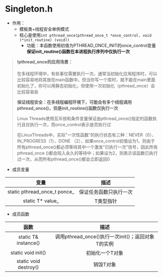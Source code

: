 # Singleton.h

- 作用：
  - 模板类+线程安全单例模式
  - 核心是使用`int pthread_once(pthread_once_t *once_control, void (*init_routine) (void))`
    - 功能：本函数使用初值为PTHREAD_ONCE_INIT的once_control变量**保证init_routine()函数在本进程执行序列中仅执行一次**

> :exclamation:**pthread_once的应用场景：**
>
> 在多线程环境中，有些事仅需要执行一次。通常当初始化应用程序时，可以比较容易地将其放在main函数中。但当你写一个库时，就不能在main里面初始化了，你可以用静态初始化，但使用一次初始化（pthread_once）会比较容易些
>
> **保证线程安全：在多线程编程环境下，可能会有多个线程调用pthread_once()，但是init_routine()函数仅执行一次**
>
> Linux Threads使用互斥锁和条件变量保证由pthread_once()指定的函数执行且仅执行一次，而once_control表示是否执行过
>
> 在LinuxThreads中，实际"一次性函数"的执行状态有三种：NEVER（0）、IN_PROGRESS（1）、DONE （2），如果once_control初值设为1，则由于所有pthread_once()都必须等待其中一个激发"已执行一次"信号，因此所有pthread_once ()都会陷入永久的等待中；如果设为2，则表示该函数已执行过一次，从而所有pthread_once()都会立即返回0

- 成员变量

|             变量             |          描述          |
| :--------------------------: | :--------------------: |
| static pthread_once_t ponce_ | 保证任务函数只执行一次 |
|       static T* value_       |       T类型指针        |

- 成员函数

|         函数          |                       描述                        |
| :-------------------: | :-----------------------------------------------: |
| static T& instance()  | 调用pthread_once()执行一次init()；返回对象T的实例 |
|  static void init()   |                  初始化一个T对象                  |
| static void destroy() |                     销毁T对象                     |

